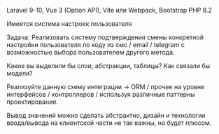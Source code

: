 Laravel 9-10, Vue 3 (Option API), Vite или Webpack, Bootstrap
PHP 8.2

Имеется система настроек пользователя

Задача: Реализовать систему подтверждения смены конкретной настройки пользователя по коду из смс / email / telegram с возможностью выбора пользователем другого метода.

Какие вы выделили бы слои, абстракции, таблицы? Как связали бы модели?

Реализуйте данную схему интеграции -> ORM / прочее на уровне интерфейсов / контроллеров / используя различные паттерны проектирования.

Вывод значений можно сделать абстрактно, дизайн и технологии ввода/вывода на клиентской части не так важны, но будет плюсом.